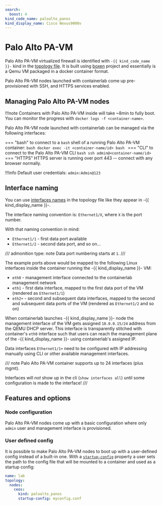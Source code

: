 ```yaml
---
search:
  boost: 4
kind_code_name: paloalto_panos
kind_display_name: Cisco Nexus9000v
---
```

# Palo Alto PA-VM

Palo Alto PA-VM virtualized firewall is identified with `-{{ kind_code_name }}-` kind in the [topology file](../topo-def-file.md). It is built using [boxen](https://github.com/carlmontanari/boxen/) project and essentially is a Qemu VM packaged in a docker container format.

Palo Alto PA-VM nodes launched with containerlab come up pre-provisioned with SSH, and HTTPS services enabled.

## Managing Palo Alto PA-VM nodes

!!!note
    Containers with Palo Alto PA-VM inside will take ~8min to fully boot.  
    You can monitor the progress with `docker logs -f <container-name>`.

Palo Alto PA-VM node launched with containerlab can be managed via the following interfaces:

=== "bash"
    to connect to a `bash` shell of a running Palo Alto PA-VM container:
    ```bash
    docker exec -it <container-name/id> bash
    ```
=== "CLI"
    to connect to the Palo Alto PA-VM CLI
    ```bash
    ssh admin@<container-name/id>
    ```
=== "HTTPS"
    HTTPS server is running over port 443 -- connect with any browser normally.

!!!info
    Default user credentials: `admin:Admin@123`

## Interface naming

You can use [interfaces names](../topo-def-file.md#interface-naming) in the topology file like they appear in -{{ kind_display_name }}-.

The interface naming convention is: `Ethernet1/X`, where `X` is the port number.

With that naming convention in mind:

* `Ethernet1/1` - first data port available
* `Ethernet1/2` - second data port, and so on...

/// admonition
    type: note
Data port numbering starts at `1`.
///

The example ports above would be mapped to the following Linux interfaces inside the container running the -{{ kind_display_name }}- VM:

* `eth0` - management interface connected to the containerlab management network
* `eth1` - first data interface, mapped to the first data port of the VM (rendered as `Ethernet1/1`)
* `eth2+` - second and subsequent data interfaces, mapped to the second and subsequent data ports of the VM (rendered as `Ethernet1/2` and so on)

When containerlab launches -{{ kind_display_name }}- node the management interface of the VM gets assigned `10.0.0.15/24` address from the QEMU DHCP server. This interface is transparently stitched with container's `eth0` interface such that users can reach the management plane of the -{{ kind_display_name }}- using containerlab's assigned IP.

Data interfaces `Ethernet1/1+` need to be configured with IP addressing manually using CLI or other available management interfaces.

/// note
Palo Alto PA-VM container supports up to 24 interfaces (plus mgmt).

Interfaces will *not* show up in the cli (`show interfaces all`) until some configuration is made to the interface!
///

## Features and options

### Node configuration

Palo Alto PA-VM nodes come up with a basic configuration where only `admin` user and management interface is provisioned.

### User defined config

It is possible to make Palo Alto PA-VM nodes to boot up with a user-defined config instead of a built-in one. With a [`startup-config`](../nodes.md#startup-config) property a user sets the path to the config file that will be mounted to a container and used as a startup config:

```yaml
name: lab
topology:
  nodes:
    ceos:
      kind: paloalto_panos
      startup-config: myconfig.conf
```

